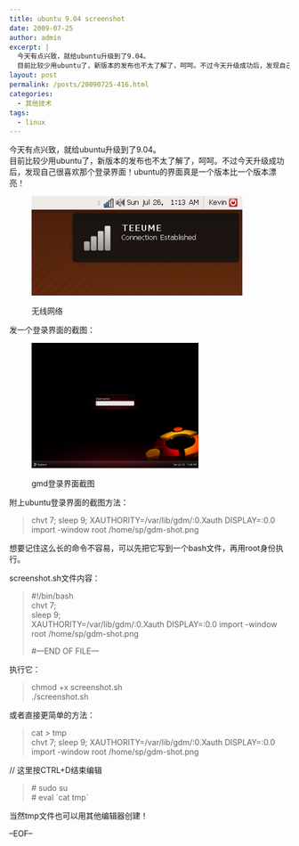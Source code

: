 ```yaml
---
title: ubuntu 9.04 screenshot
date: 2009-07-25
author: admin
excerpt: |
  今天有点兴致，就给ubuntu升级到了9.04。
  目前比较少用ubuntu了，新版本的发布也不太了解了，呵呵。不过今天升级成功后，发现自己很喜欢那个登录界面！ubuntu的界面真是一个版本比一个版本漂亮！
layout: post
permalink: /posts/20090725-416.html
categories:
  - 其他技术
tags:
  - linux
---
```

今天有点兴致，就给ubuntu升级到了9.04。  
目前比较少用ubuntu了，新版本的发布也不太了解了，呵呵。不过今天升级成功后，发现自己很喜欢那个登录界面！ubuntu的界面真是一个版本比一个版本漂亮！<figure id="attachment_422" style="width: 379px;" class="wp-caption alignnone">

[<img class="size-full wp-image-422" title="time" src="/uploads/2009/07/time.png" alt="无线网络" width="379" height="179" />][1]<figcaption class="wp-caption-text">无线网络</figcaption></figure> 
发一个登录界面的截图：<figure id="attachment_415" style="width: 300px;" class="wp-caption alignnone">

[<img class="size-medium wp-image-415" title="gdm-shot" src="/uploads/2009/07/gdm-shot-300x225.png" alt="gmd登录界面截图" width="300" height="225" />][2]<figcaption class="wp-caption-text">gmd登录界面截图</figcaption></figure> 
附上ubuntu登录界面的截图方法：

> chvt 7; sleep 9; XAUTHORITY=/var/lib/gdm/:0.Xauth DISPLAY=:0.0 import -window root /home/sp/gdm-shot.png

想要记住这么长的命令不容易，可以先把它写到一个bash文件，再用root身份执行。

screenshot.sh文件内容：

> #!/bin/bash  
> chvt 7;  
> sleep 9;  
> XAUTHORITY=/var/lib/gdm/:0.Xauth DISPLAY=:0.0 import -window root /home/sp/gdm-shot.png
> 
> #&#8212;END OF FILE&#8212;

执行它：

> chmod +x screenshot.sh  
> ./screenshot.sh

或者直接更简单的方法：

> cat > tmp  
> chvt 7; sleep 9; XAUTHORITY=/var/lib/gdm/:0.Xauth DISPLAY=:0.0 import -window root /home/sp/gdm-shot.png

// 这里按CTRL+D结束编辑

> \# sudo su  
> \# eval \`cat tmp\`

当然tmp文件也可以用其他编辑器创建！

&#8211;EOF&#8211;

 [1]: /uploads/2009/07/time.png
 [2]: /uploads/2009/07/gdm-shot.png